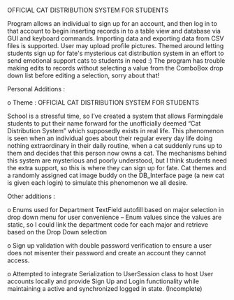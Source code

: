 OFFICIAL CAT DISTRIBUTION SYSTEM FOR STUDENTS

Program allows an individual to sign up for an account, and then log in to that account to begin inserting records in to a table view and database via GUI and keyboard commands. Importing data and exporting data from CSV files is supported. 
User may upload profile pictures. Themed around letting students sign up for fate's mysterious cat distribution system in an effort to send emotional support cats to students in need :)
The program has trouble making edits to records without selecting a value from the ComboBox drop down list before editing a selection, sorry about that!


Personal Additions :

o	Theme : OFFICIAL CAT DISTRIBUTION SYSTEM FOR STUDENTS

School is a stressful time, so I’ve created a system that allows Farmingdale students to put their name forward for the unofficially deemed “Cat Distribution System” which supposedly exists in real life. 
This phenomenon is seen when an individual goes about their regular every day life doing nothing extraordinary in their daily routine, when a cat suddenly runs up to them and decides that this person now owns a cat. 
The mechanisms behind this system are mysterious and poorly understood, but I think students need the extra support, so this is where they can sign up for fate. 
Cat themes and a randomly assigned cat image buddy on the DB_Interface page (a new cat is given each login) to simulate this phenomenon we all desire.

Other additions :

o	Enums used for Department TextField autofill based on major selection in drop down menu for user convenience – Enum values since the values are static, so I could link the department code for each major and retrieve based on the Drop Down selection

o	Sign up validation with double password verification to ensure a user does not misenter their password and create an account they cannot access.

o	Attempted to integrate Serialization to UserSession class to host User accounts locally and provide Sign Up and Login functionality while maintaining a active and synchronized logged in state. (Incomplete)

